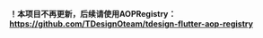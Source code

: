 
**！本项目不再更新，后续请使用AOPRegistry：https://github.com/TDesignOteam/tdesign-flutter-aop-registry**
<br/>
<br/>

